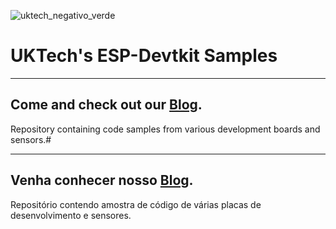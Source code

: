 
![uktech_negativo_verde](https://github.com/uktechbr/esp-devkit-samples/assets/36822213/541ed3fd-4f49-4860-8740-ec451a53abab)

 
# UKTech's ESP-Devtkit Samples

---

## Come and check out our [Blog](https://www.uktech.com.br/bloguk/).

Repository containing code samples from various development boards and sensors.#

---

## Venha conhecer nosso [Blog](https://www.uktech.com.br/bloguk/).

Repositório contendo amostra de código de várias placas de desenvolvimento e sensores.

